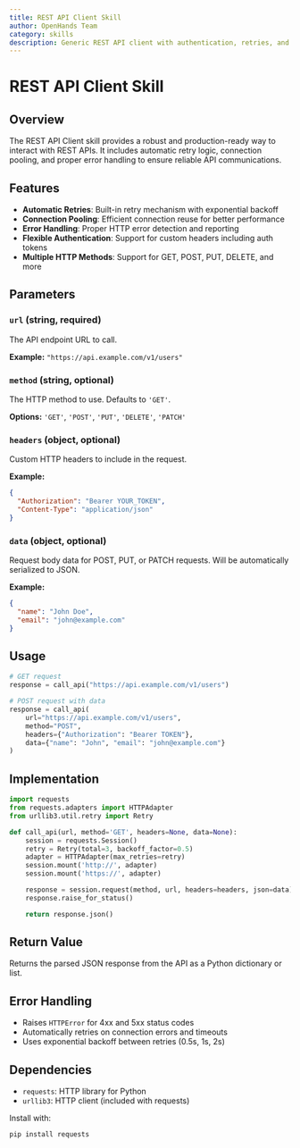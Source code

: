 ```yaml
---
title: REST API Client Skill
author: OpenHands Team
category: skills
description: Generic REST API client with authentication, retries, and response parsing.
---
```


# REST API Client Skill

## Overview

The REST API Client skill provides a robust and production-ready way to interact with REST APIs. It includes automatic retry logic, connection pooling, and proper error handling to ensure reliable API communications.

## Features

- **Automatic Retries**: Built-in retry mechanism with exponential backoff
- **Connection Pooling**: Efficient connection reuse for better performance
- **Error Handling**: Proper HTTP error detection and reporting
- **Flexible Authentication**: Support for custom headers including auth tokens
- **Multiple HTTP Methods**: Support for GET, POST, PUT, DELETE, and more

## Parameters

### `url` (string, required)
The API endpoint URL to call.

**Example:** `"https://api.example.com/v1/users"`

### `method` (string, optional)
The HTTP method to use. Defaults to `'GET'`.

**Options:** `'GET'`, `'POST'`, `'PUT'`, `'DELETE'`, `'PATCH'`

### `headers` (object, optional)
Custom HTTP headers to include in the request.

**Example:**
```json
{
  "Authorization": "Bearer YOUR_TOKEN",
  "Content-Type": "application/json"
}
```

### `data` (object, optional)
Request body data for POST, PUT, or PATCH requests. Will be automatically serialized to JSON.

**Example:**
```json
{
  "name": "John Doe",
  "email": "john@example.com"
}
```

## Usage

```python
# GET request
response = call_api("https://api.example.com/v1/users")

# POST request with data
response = call_api(
    url="https://api.example.com/v1/users",
    method="POST",
    headers={"Authorization": "Bearer TOKEN"},
    data={"name": "John", "email": "john@example.com"}
)
```

## Implementation

```python
import requests
from requests.adapters import HTTPAdapter
from urllib3.util.retry import Retry

def call_api(url, method='GET', headers=None, data=None):
    session = requests.Session()
    retry = Retry(total=3, backoff_factor=0.5)
    adapter = HTTPAdapter(max_retries=retry)
    session.mount('http://', adapter)
    session.mount('https://', adapter)

    response = session.request(method, url, headers=headers, json=data)
    response.raise_for_status()

    return response.json()
```

## Return Value

Returns the parsed JSON response from the API as a Python dictionary or list.

## Error Handling

- Raises `HTTPError` for 4xx and 5xx status codes
- Automatically retries on connection errors and timeouts
- Uses exponential backoff between retries (0.5s, 1s, 2s)

## Dependencies

- `requests`: HTTP library for Python
- `urllib3`: HTTP client (included with requests)

Install with:
```bash
pip install requests
```
